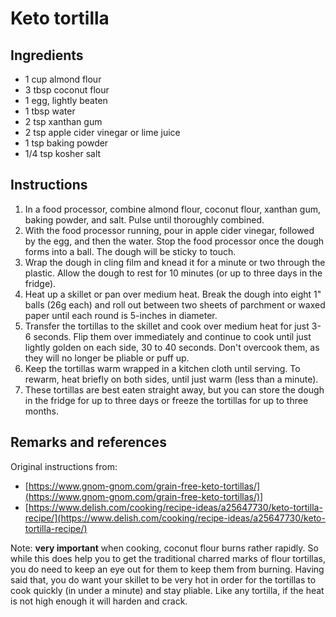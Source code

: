 # Keto tortilla

## Ingredients

* 1 cup almond flour
* 3 tbsp coconut flour
* 1 egg, lightly beaten
* 1 tbsp water
* 2 tsp xanthan gum
* 2 tsp apple cider vinegar or lime juice
* 1 tsp baking powder
* 1/4 tsp kosher salt

## Instructions

1. In a food processor, combine almond flour, coconut flour, xanthan gum, baking powder, and salt. Pulse until thoroughly combined.
1. With the food processor running, pour in apple cider vinegar, followed by the egg, and then the water. Stop the food processor once the dough forms into a ball. The dough will be sticky to touch.
1. Wrap the dough in cling film and knead it for a minute or two through the plastic. Allow the dough to rest for 10 minutes (or up to three days in the fridge).
1. Heat up a skillet or pan over medium heat. Break the dough into eight 1" balls (26g each) and roll out between two sheets of parchment or waxed paper until each round is 5-inches in diameter.
1. Transfer the tortillas to the skillet and cook over medium heat for just 3-6 seconds. Flip them over immediately and continue to cook until just lightly golden on each side, 30 to 40 seconds. Don't overcook them, as they will no longer be pliable or puff up.
1. Keep the tortillas warm wrapped in a kitchen cloth until serving. To rewarm, heat briefly on both sides, until just warm (less than a minute).
1. These tortillas are best eaten straight away, but you can store the dough in the fridge for up to three days or freeze the tortillas for up to three months.

## Remarks and references

Original instructions from:
* [https://www.gnom-gnom.com/grain-free-keto-tortillas/](https://www.gnom-gnom.com/grain-free-keto-tortillas/)]
* [https://www.delish.com/cooking/recipe-ideas/a25647730/keto-tortilla-recipe/](https://www.delish.com/cooking/recipe-ideas/a25647730/keto-tortilla-recipe/)

Note: **very important** when cooking, coconut flour burns rather rapidly. So while this does help you to get the traditional charred marks of flour tortillas, you do need to keep an eye out for them to keep them from burning. Having said that, you do want your skillet to be very hot in order for the tortillas to cook quickly (in under a minute) and stay pliable. Like any tortilla, if the heat is not high enough it will harden and crack. 
